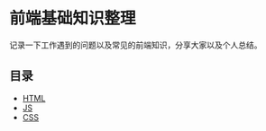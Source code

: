 # 前端基础知识整理

记录一下工作遇到的问题以及常见的前端知识，分享大家以及个人总结。

## 目录

* [HTML](https://github.com/linxner/front-end-basics/blob/master/HTML.md)
* [JS](https://github.com/linxner/front-end-basics/blob/master/JS.md)
* [CSS](https://github.com/linxner/front-end-basics/blob/master/CSS.md)
